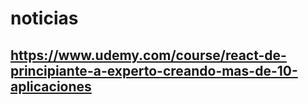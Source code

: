 # noticias

## https://www.udemy.com/course/react-de-principiante-a-experto-creando-mas-de-10-aplicaciones
